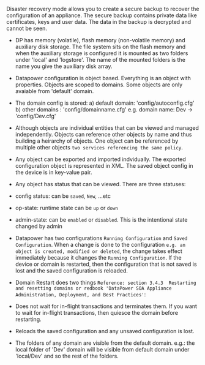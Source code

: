 Disaster recovery mode allows you to create a secure backup to recover the configuration of an appliance.
The secure backup contains private data like certificates, keys and user data.  The data in the backup is
decrypted and cannot be seen.

* DP has memory (volatile), flash memory (non-volatile memory) and auxiliary disk storage.  The file system
sits on the flash memory and when the auxiliary storage is configured it is mounted as two folders under 'local' and 'logstore'.  The name of the mounted folders is the name you give the auxiliary disk array.

* Datapower configuration is object based.  Everything is an object with properties.  Objects are scoped to domains.  Some objects are only avaiable from 'default' domain.
 * The domain config is stored:
 a) default domain: 'config/autoconfig.cfg'
 b) other domains : 'config/domainname.cfg' e.g. domain name: Dev -> 'config/Dev.cfg'
 * Although objects are individual entities that can be viewed and managed independently. Objects can reference other objects by name and thus building a heirarchy of objects. One object can be referenced by multiple other objects `two services referencing the same policy`.
 * Any object can be exported and imported indvidually.  The exported configuration object is represented in XML. The saved object config in the device is in key-value pair.
 * Any object has status that can be viewed.  There are three statuses:
  *  config status: can be `saved`, `New`, ...etc
  *  op-state: runtime state can be `up` or `down`
  *  admin-state: can be `enabled` or `disabled`.  This is the intentional state changed by admin
* Datapower has two configurations `Running Configuration` and `Saved Configuration`.  When a change is done to the configuration `e.g. an object is created, modified or deleted`, the change takes effect immediately because it changes the `Running Configuration`.  If the device or domain is restarted, then the configuration that is not saved is lost and the saved configuration is reloaded.
* Domain Restart does two things `Reference: section 3.4.3  Restarting and resetting domains or redbook 'DataPower SOA Appliance Administration, Deployment, and Best Practices'`:
 * Does not wait for in-flight transactions and terminates them.  If you want to wait for in-flight transactions, then quiesce the domain before restarting.
 * Reloads the saved configuration and any unsaved configuration is lost.
 


 
* The folders of any domain are visible from the default domain.  e.g.: the local folder of 'Dev' domain will be visible from default domain under 'local/Dev' and so the rest of the folders.
